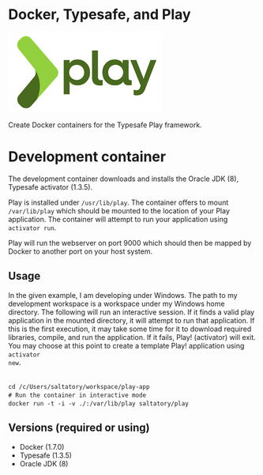 # Docker, Typesafe, and Play

![Play Framework](images/icon.png)

Create Docker containers for the Typesafe Play framework.

# Development container

The development container downloads and installs the Oracle JDK (8), Typesafe activator (1.3.5).

Play is installed under <code>/usr/lib/play</code>. The container offers to mount <code>/var/lib/play</code> which should be mounted to the location of your Play application. The container will attempt to run your application using <code>activator run</code>. 

Play will run the webserver on port 9000 which should then be mapped by Docker to another port on your host system.

## Usage

In the given example, I am developing under Windows. The path to my development workspace is a workspace under my Windows home directory. The following will run an interactive session. If it finds a valid play application in the mounted directory, it will attempt to run that application. If this is the first execution, it may take some time for it to download required libraries, compile, and run the application. If it fails, Play! (activator) will exit. You may choose at this point to create a template Play! application using <code>activator new</code>.

<code>
cd /c/Users/saltatory/workspace/play-app
# Run the container in interactive mode
docker run -t -i -v ./:/var/lib/play saltatory/play 
</code>

## Versions (required or using)

* Docker (1.7.0)
* Typesafe (1.3.5)
* Oracle JDK (8)

